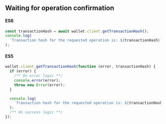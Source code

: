 ## Waiting for operation confirmation

<!-- tabs:start -->

#### **ES6**

```js
const transactionHash = await wallet.client.getTransactionHash();
console.log(
  `Transaction hash for the requested operation is: ${transactionHash}`
);
```

#### **ES5**

```js
wallet.client.getTransactionHash(function (error, transactionHash) {
  if (error) {
    /** On error logic **/
    console.error(error);
    throw new Error(error);
  }

  console.log(
    `Transaction hash for the requested operation is: ${transactionHash}`
  );
  /** On success logic **/
});
```

<!-- tabs:end -->
